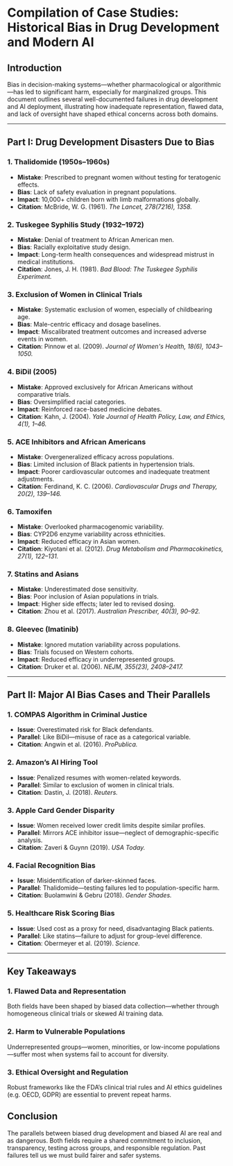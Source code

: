# Compilation of Case Studies: Historical Bias in Drug Development and Modern AI

## Introduction

Bias in decision-making systems—whether pharmacological or algorithmic—has led to significant harm, especially for marginalized groups. This document outlines several well-documented failures in drug development and AI deployment, illustrating how inadequate representation, flawed data, and lack of oversight have shaped ethical concerns across both domains.

---

## Part I: Drug Development Disasters Due to Bias

### 1. **Thalidomide (1950s–1960s)**

* **Mistake**: Prescribed to pregnant women without testing for teratogenic effects.
* **Bias**: Lack of safety evaluation in pregnant populations.
* **Impact**: 10,000+ children born with limb malformations globally.
* **Citation**: McBride, W. G. (1961). *The Lancet, 278(7216), 1358.*

### 2. **Tuskegee Syphilis Study (1932–1972)**

* **Mistake**: Denial of treatment to African American men.
* **Bias**: Racially exploitative study design.
* **Impact**: Long-term health consequences and widespread mistrust in medical institutions.
* **Citation**: Jones, J. H. (1981). *Bad Blood: The Tuskegee Syphilis Experiment.*

### 3. **Exclusion of Women in Clinical Trials**

* **Mistake**: Systematic exclusion of women, especially of childbearing age.
* **Bias**: Male-centric efficacy and dosage baselines.
* **Impact**: Miscalibrated treatment outcomes and increased adverse events in women.
* **Citation**: Pinnow et al. (2009). *Journal of Women's Health, 18(6), 1043–1050.*

### 4. **BiDil (2005)**

* **Mistake**: Approved exclusively for African Americans without comparative trials.
* **Bias**: Oversimplified racial categories.
* **Impact**: Reinforced race-based medicine debates.
* **Citation**: Kahn, J. (2004). *Yale Journal of Health Policy, Law, and Ethics, 4(1), 1–46.*

### 5. **ACE Inhibitors and African Americans**

* **Mistake**: Overgeneralized efficacy across populations.
* **Bias**: Limited inclusion of Black patients in hypertension trials.
* **Impact**: Poorer cardiovascular outcomes and inadequate treatment adjustments.
* **Citation**: Ferdinand, K. C. (2006). *Cardiovascular Drugs and Therapy, 20(2), 139–146.*

### 6. **Tamoxifen**

* **Mistake**: Overlooked pharmacogenomic variability.
* **Bias**: CYP2D6 enzyme variability across ethnicities.
* **Impact**: Reduced efficacy in Asian women.
* **Citation**: Kiyotani et al. (2012). *Drug Metabolism and Pharmacokinetics, 27(1), 122–131.*

### 7. **Statins and Asians**

* **Mistake**: Underestimated dose sensitivity.
* **Bias**: Poor inclusion of Asian populations in trials.
* **Impact**: Higher side effects; later led to revised dosing.
* **Citation**: Zhou et al. (2017). *Australian Prescriber, 40(3), 90–92.*

### 8. **Gleevec (Imatinib)**

* **Mistake**: Ignored mutation variability across populations.
* **Bias**: Trials focused on Western cohorts.
* **Impact**: Reduced efficacy in underrepresented groups.
* **Citation**: Druker et al. (2006). *NEJM, 355(23), 2408–2417.*

---

## Part II: Major AI Bias Cases and Their Parallels

### 1. **COMPAS Algorithm in Criminal Justice**

* **Issue**: Overestimated risk for Black defendants.
* **Parallel**: Like BiDil—misuse of race as a categorical variable.
* **Citation**: Angwin et al. (2016). *ProPublica.*

### 2. **Amazon’s AI Hiring Tool**

* **Issue**: Penalized resumes with women-related keywords.
* **Parallel**: Similar to exclusion of women in clinical trials.
* **Citation**: Dastin, J. (2018). *Reuters.*

### 3. **Apple Card Gender Disparity**

* **Issue**: Women received lower credit limits despite similar profiles.
* **Parallel**: Mirrors ACE inhibitor issue—neglect of demographic-specific analysis.
* **Citation**: Zaveri & Guynn (2019). *USA Today.*

### 4. **Facial Recognition Bias**

* **Issue**: Misidentification of darker-skinned faces.
* **Parallel**: Thalidomide—testing failures led to population-specific harm.
* **Citation**: Buolamwini & Gebru (2018). *Gender Shades.*

### 5. **Healthcare Risk Scoring Bias**

* **Issue**: Used cost as a proxy for need, disadvantaging Black patients.
* **Parallel**: Like statins—failure to adjust for group-level difference.
* **Citation**: Obermeyer et al. (2019). *Science.*

---

## Key Takeaways

### 1. Flawed Data and Representation

Both fields have been shaped by biased data collection—whether through homogeneous clinical trials or skewed AI training data.

### 2. Harm to Vulnerable Populations

Underrepresented groups—women, minorities, or low-income populations—suffer most when systems fail to account for diversity.

### 3. Ethical Oversight and Regulation

Robust frameworks like the FDA’s clinical trial rules and AI ethics guidelines (e.g. OECD, GDPR) are essential to prevent repeat harms.

## Conclusion

The parallels between biased drug development and biased AI are real and as dangerous. Both fields require a shared commitment to inclusion, transparency, testing across groups, and responsible regulation. Past failures tell us we must build fairer and safer systems.

